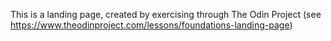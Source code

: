 This is a landing page, created by exercising through The Odin Project (see https://www.theodinproject.com/lessons/foundations-landing-page)
